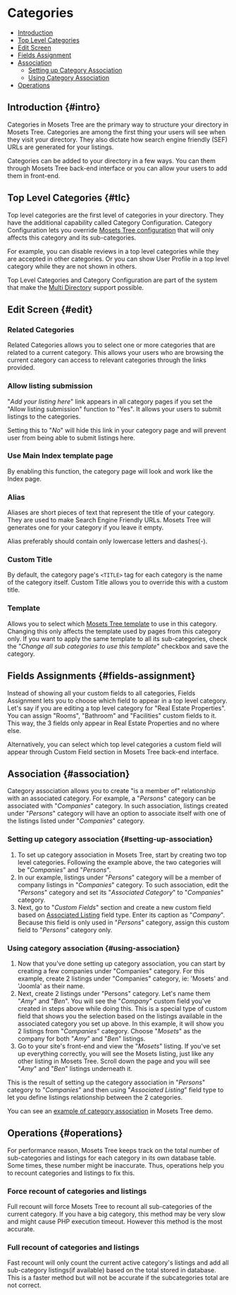 # Categories

- [Introduction]({{version}}/categories#intro)
- [Top Level Categories]({{version}}/categories#tlc)
- [Edit Screen]({{version}}/categories#edit)
- [Fields Assignment]({{version}}/categories#fields-assignment)
- [Association]({{version}}/categories#association)
	- [Setting up Category Association]({{version}}/categories#setting-up-association)
	- [Using Category Association]({{version}}/categories#using-association)
- [Operations]({{version}}/categories#operations)

## Introduction {#intro}

Categories in Mosets Tree are the primary way to structure your directory in Mosets Tree. Categories are among the first thing your users will see when they visit your directory. They also dictate how search engine friendly (SEF) URLs are generated for your listings.

Categories can be added to your directory in a few ways. You can them through Mosets Tree back-end interface or you can allow your users to add them in front-end.

## Top Level Categories {#tlc}

Top level categories are the first level of categories in your directory. They have the additional capability called Category Configuration. Category Configuration lets you override [Mosets Tree configuration]({{version}}/configuration) that will only affects this category and its sub-categories.

For example, you can disable reviews in a top level categories while they are accepted in other categories. Or you can show User Profile in a top level category while they are not shown in others.

Top Level Categories and Category Configuration are part of the system that make the [Multi Directory]({{version}}/multi-directory) support possible.


## Edit Screen {#edit}

### Related Categories

Related Categories allows you to select one or more categories that are related to a current category. This allows your users who are browsing the current category can access to relevant categories through the links provided.

### Allow listing submission
"_Add your listing here_" link appears in all category pages if you set the "Allow listing submission" function to "Yes". It allows your users to submit listings to the categories.

Setting this to "_No_" will hide this link in your category page and will prevent user from being able to submit listings here.

### Use Main Index template page
By enabling this function, the category page will look and work like the Index page.

### Alias
Aliases are short pieces of text that represent the title of your category. They are used to make Search Engine Friendly URLs. Mosets Tree will generates one for your category if you leave it empty.

Alias preferably should contain only lowercase letters and dashes(-).

### Custom Title
By default, the category page's `<TITLE>` tag for each category is the name of the category itself. Custom Title allows you to override this with a custom title.

### Template
Allows you to select which [Mosets Tree template]({{version}}/template) to use in this category. Changing this only affects the template used by pages from this category only. If you want to apply the same template to all its sub-categories, check the "_Change all sub categories to use this template_" checkbox and save the category.

## Fields Assignments {#fields-assignment}
Instead of showing all your custom fields to all categories, Fields Assignment lets you to choose which field to appear in a top level category. Let's say if you are editing a top level category for "Real Estate Properties". You can assign "Rooms", "Bathroom" and "Facilities" custom fields to it. This way, the 3 fields only appear in Real Estate Properties and no where else.

Alternatively, you can select which top level categories a custom field will appear through Custom Field section in Mosets Tree back-end interface.

## Association {#association}

Category association allows you to create "is a member of" relationship with an associated category. For example, a "_Persons_" category can be associated with "_Companies_" category. In such association, listings created under "_Persons_" category will have an option to associate itself with one of the listings listed under "_Companies_" category.

### Setting up category association {#setting-up-association}

1. To set up category association in Mosets Tree, start by creating two top level categories. Following the example above, the two categories will be "_Companies_" and "_Persons_".
2. In our example, listings under "_Persons_" category will be a member of company listings in "_Companies_" category. To such association, edit the "_Persons_" category and set its "_Associated Category_" to "_Companies_" category.
3. Next, go to "_Custom Fields_" section and create a new custom field based on [Associated Listing]({{version}}/fields#fieldtype-associatedlisting) field type. Enter its caption as "_Company_". Because this field is only used in "_Persons_" category, assign this custom field to "_Persons_" category only.

### Using category association {#using-association}

1. Now that you've done setting up category association, you can start by creating a few companies under "Companies" category. For this example, create 2 listings under "Companies" category, ie: 'Mosets' and 'Joomla' as their name.
2. Next, create 2 listings under "Persons" category. Let's name them "_Amy_" and "_Ben_". You will see the "_Company_" custom field you've created in steps above while doing this. This is a special type of custom field that shows you the selection based on the listings available in the associated category you set up above. In this example, it will show you 2 listings from "_Companies_" category.
Choose "_Mosets_" as the company for both "_Amy_" and "_Ben_" listings.
3. Go to your site's front-end and view the "_Mosets_" listing. If you've set up everything correctly, you will see the Mosets listing, just like any other listing in Mosets Tree. Scroll down the page and you will see "_Amy_" and "_Ben_" listings underneath it.

This is the result of setting up the category association in "_Persons_" category to "_Companies_" and then using "_Associated Listing_" field type to let you define listings relationship between the 2 categories.

You can see an [example of category association](http://demo.mosetstree.com/real-estate-companies/957-joomla-estate.html) in Mosets Tree demo.

## Operations {#operations}
For performance reason, Mosets Tree keeps track on the total number of sub-categories and listings for each category in its own database table. Some times, these number might be inaccurate. Thus, operations help you to recount categories and listings to fix this.

### Force recount of categories and listings
Full recount will force Mosets Tree to recount all sub-categories of the current category. If you have a big category, this method may be very slow and might cause PHP execution timeout. However this method is the most accurate.

### Full recount of categories and listings
Fast recount will only count the current active category's listings and add all sub-category listings(if available) based on the total stored in database. This is a faster method but will not be accurate if the subcategories total are not correct.